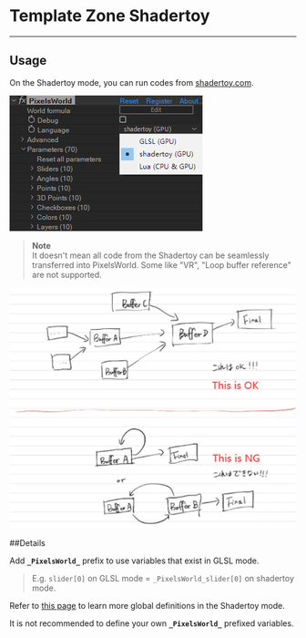 # Template Zone Shadertoy
---
## Usage
On the Shadertoy mode, you can run codes from [shadertoy.com](https://shadertoy.com). 

![shadertoyMode](shadertoyMode.png)

> **Note** <br/> It doesn't mean all code from the Shadertoy can be seamlessly transferred into PixelsWorld. Some like "VR", "Loop buffer reference" are not supported. 

![loopRef](loopbuffer.png)

##Details

Add **`_PixelsWorld_`** prefix to use variables that exist in GLSL mode. 


> E.g. `slider[0]` on GLSL mode =  `_PixelsWorld_slider[0]` on shadertoy mode. 

Refer to [this page](./predefined.md#shadertoy-mode) to learn more global definitions in the Shadertoy mode. 

It is not recommended to define your own **`_PixelsWorld_`** prefixed variables. 